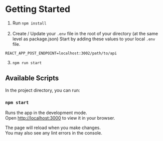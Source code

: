 # Getting Started
1. Run `npm install`
<br /><br />
2. Create / Update your `.env` file in the root of your directory (at the same level as package.json)
Start by adding these values to your local `.env` file.

```
REACT_APP_POST_ENDPOINT=localhost:3002/path/to/api
```

3. `npm run start`
## Available Scripts

In the project directory, you can run:

### `npm start`

Runs the app in the development mode.\
Open [http://localhost:3000](http://localhost:3000) to view it in your browser.

The page will reload when you make changes.\
You may also see any lint errors in the console.

